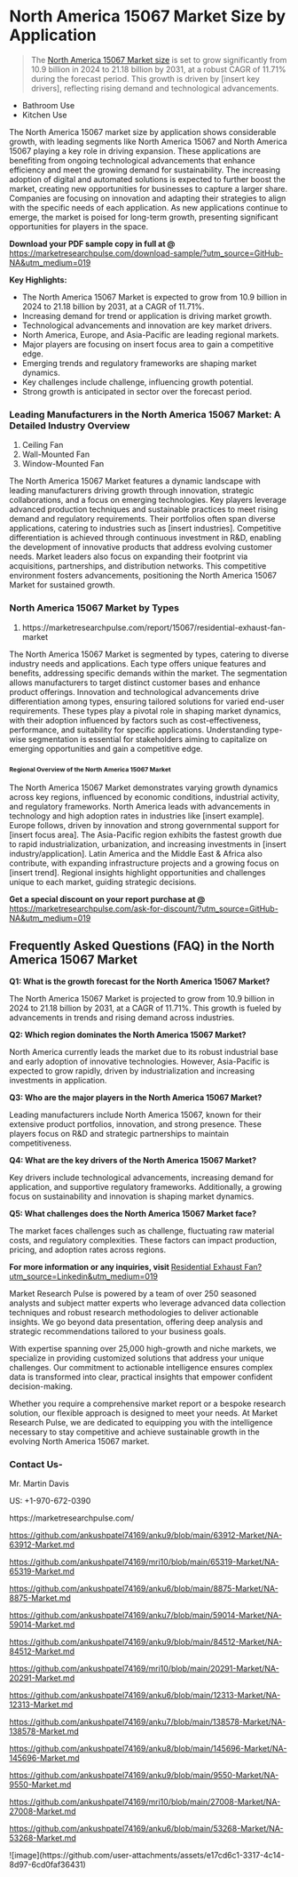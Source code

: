 <h1>North America 15067 Market&nbsp;Size by Application</h1><blockquote><p>The <a href="https://marketresearchpulse.com/download-sample/?utm_source=GitHub-NA&amp;utm_medium=019">North America 15067 Market size</a> is set to grow significantly from 10.9 billion in 2024 to 21.18 billion by 2031, at a robust CAGR of 11.71% during the forecast period. This growth is driven by [insert key drivers], reflecting rising demand and technological advancements.</p></blockquote><ul><li>Bathroom Use<li> Kitchen Use</li></ul><p>The North America 15067 market size by application shows considerable growth, with leading segments like North America 15067 and North America 15067 playing a key role in driving expansion. These applications are benefiting from ongoing technological advancements that enhance efficiency and meet the growing demand for sustainability. The increasing adoption of digital and automated solutions is expected to further boost the market, creating new opportunities for businesses to capture a larger share. Companies are focusing on innovation and adapting their strategies to align with the specific needs of each application. As new applications continue to emerge, the market is poised for long-term growth, presenting significant opportunities for players in the space.</p><p><strong>Download your PDF sample copy in full at @ </strong><a href="https://marketresearchpulse.com/download-sample/?utm_source=GitHub-NA&amp;utm_medium=019">https://marketresearchpulse.com/download-sample/?utm_source=GitHub-NA&amp;utm_medium=019</a></p><p><strong>Key Highlights: </strong></p><ul><li>The North America 15067 Market is expected to grow from 10.9 billion in 2024 to 21.18 billion by 2031, at a CAGR of 11.71%.</li><li>Increasing demand for trend or application is driving market growth.</li><li>Technological advancements and innovation are key market drivers.</li><li>North America, Europe, and Asia-Pacific are leading regional markets.</li><li>Major players are focusing on insert focus area to gain a competitive edge.</li><li>Emerging trends and regulatory frameworks are shaping market dynamics.</li><li>Key challenges include challenge, influencing growth potential.</li><li>Strong growth is anticipated in sector over the forecast period.</li></ul><h3>Leading Manufacturers in the North America 15067 Market: A Detailed Industry Overview</h3><ol><li>Ceiling Fan<li> Wall-Mounted Fan<li> Window-Mounted Fan</li></ol><div class="flex max-w-full flex-col flex-grow"><div class="min-h-8 text-message flex w-full flex-col items-end gap-2 whitespace-normal break-words [.text-message+&amp;]:mt-5" dir="auto" data-message-author-role="assistant" data-message-id="fd8432e4-4910-450d-b182-61b7bfb0a01f" data-message-model-slug="gpt-4o"><div class="flex w-full flex-col gap-1 empty:hidden first:pt-[3px]"><div class="markdown prose w-full break-words dark:prose-invert light"><p>The North America 15067 Market features a dynamic landscape with leading manufacturers driving growth through innovation, strategic collaborations, and a focus on emerging technologies. Key players leverage advanced production techniques and sustainable practices to meet rising demand and regulatory requirements. Their portfolios often span diverse applications, catering to industries such as [insert industries]. Competitive differentiation is achieved through continuous investment in R&amp;D, enabling the development of innovative products that address evolving customer needs. Market leaders also focus on expanding their footprint via acquisitions, partnerships, and distribution networks. This competitive environment fosters advancements, positioning the North America 15067 Market for sustained growth.</p></div></div></div></div><h3>North America 15067 Market by Types</h3><ol><li>https://marketresearchpulse.com/report/15067/residential-exhaust-fan-market</li></ol><div class="flex max-w-full flex-col flex-grow"><div class="min-h-8 text-message flex w-full flex-col items-end gap-2 whitespace-normal break-words [.text-message+&amp;]:mt-5" dir="auto" data-message-author-role="assistant" data-message-id="084470be-0bb7-4664-bddf-5156b4f41249" data-message-model-slug="gpt-4o-mini"><div class="flex w-full flex-col gap-1 empty:hidden first:pt-[3px]"><div class="markdown prose w-full break-words dark:prose-invert light"><p>The North America 15067 Market is segmented by types, catering to diverse industry needs and applications. Each type offers unique features and benefits, addressing specific demands within the market. The segmentation allows manufacturers to target distinct customer bases and enhance product offerings. Innovation and technological advancements drive differentiation among types, ensuring tailored solutions for varied end-user requirements. These types play a pivotal role in shaping market dynamics, with their adoption influenced by factors such as cost-effectiveness, performance, and suitability for specific applications. Understanding type-wise segmentation is essential for stakeholders aiming to capitalize on emerging opportunities and gain a competitive edge.</p></div></div></div></div><h3><span style="font-size: 11px;">Regional Overview of the North America 15067 Market</span></h3><div class="flex max-w-full flex-col flex-grow"><div class="min-h-8 text-message flex w-full flex-col items-end gap-2 whitespace-normal break-words [.text-message+&amp;]:mt-5" dir="auto" data-message-author-role="assistant" data-message-id="e9038762-ce64-4e30-91c9-9bd413514231" data-message-model-slug="gpt-4o-mini"><div class="flex w-full flex-col gap-1 empty:hidden first:pt-[3px]"><div class="markdown prose w-full break-words dark:prose-invert light"><p>The North America 15067 Market demonstrates varying growth dynamics across key regions, influenced by economic conditions, industrial activity, and regulatory frameworks. North America leads with advancements in technology and high adoption rates in industries like [insert example]. Europe follows, driven by innovation and strong governmental support for [insert focus area]. The Asia-Pacific region exhibits the fastest growth due to rapid industrialization, urbanization, and increasing investments in [insert industry/application]. Latin America and the Middle East &amp; Africa also contribute, with expanding infrastructure projects and a growing focus on [insert trend]. Regional insights highlight opportunities and challenges unique to each market, guiding strategic decisions.</p></div></div></div></div><p><strong>Get a special discount on your report purchase at @ </strong><a href="https://marketresearchpulse.com/ask-for-discount/?utm_source=GitHub-NA&amp;utm_medium=019">https://marketresearchpulse.com/ask-for-discount/?utm_source=GitHub-NA&amp;utm_medium=019</a></p><h2>Frequently Asked Questions (FAQ) in the North America 15067 Market</h2><p><strong>Q1: What is the growth forecast for the North America 15067 Market?</strong></p><p>The North America 15067 Market is projected to grow from 10.9 billion in 2024 to 21.18 billion by 2031, at a CAGR of 11.71%. This growth is fueled by advancements in trends and rising demand across industries.</p><p><strong>Q2: Which region dominates the North America 15067 Market?</strong></p><p>North America currently leads the market due to its robust industrial base and early adoption of innovative technologies. However, Asia-Pacific is expected to grow rapidly, driven by industrialization and increasing investments in application.</p><p><strong>Q3: Who are the major players in the North America 15067 Market?</strong></p><p>Leading manufacturers include North America 15067, known for their extensive product portfolios, innovation, and strong presence. These players focus on R&amp;D and strategic partnerships to maintain competitiveness.</p><p><strong>Q4: What are the key drivers of the North America 15067 Market?</strong></p><p>Key drivers include technological advancements, increasing demand for application, and supportive regulatory frameworks. Additionally, a growing focus on sustainability and innovation is shaping market dynamics.</p><p><strong>Q5: What challenges does the North America 15067 Market face?</strong></p><p>The market faces challenges such as challenge, fluctuating raw material costs, and regulatory complexities. These factors can impact production, pricing, and adoption rates across regions.</p><p><strong>For more information or any inquiries, visit&nbsp;</strong><a href="Residential Exhaust Fan?utm_source=Linkedin&utm_medium=019">Residential Exhaust Fan?utm_source=Linkedin&utm_medium=019</a></p><p>Market Research Pulse is powered by a team of over 250 seasoned analysts and subject matter experts who leverage advanced data collection techniques and robust research methodologies to deliver actionable insights. We go beyond data presentation, offering deep analysis and strategic recommendations tailored to your business goals.</p><p>With expertise spanning over 25,000 high-growth and niche markets, we specialize in providing customized solutions that address your unique challenges. Our commitment to actionable intelligence ensures complex data is transformed into clear, practical insights that empower confident decision-making.</p><p>Whether you require a comprehensive market report or a bespoke research solution, our flexible approach is designed to meet your needs. At Market Research Pulse, we are dedicated to equipping you with the intelligence necessary to stay competitive and achieve sustainable growth in the evolving North America 15067 market.</p><h3><strong>Contact Us-</strong></h3><p>Mr. Martin Davis</p><p>US: +1-970-672-0390</p><p>https://marketresearchpulse.com/</p><p><a href="https://github.com/ankushpatel74169/anku9/blob/main/63912-Market/NA-63912-Market.md">https://github.com/ankushpatel74169/anku9/blob/main/63912-Market/NA-63912-Market.md</a></p><p><a href="https://github.com/ankushpatel74169/mri10/blob/main/65319-Market/NA-65319-Market.md">https://github.com/ankushpatel74169/mri10/blob/main/65319-Market/NA-65319-Market.md</a></p><p><a href="https://github.com/ankushpatel74169/anku6/blob/main/8875-Market/NA-8875-Market.md">https://github.com/ankushpatel74169/anku6/blob/main/8875-Market/NA-8875-Market.md</a></p><p><a href="https://github.com/ankushpatel74169/anku7/blob/main/59014-Market/NA-59014-Market.md">https://github.com/ankushpatel74169/anku7/blob/main/59014-Market/NA-59014-Market.md</a></p><p><a href="https://github.com/ankushpatel74169/anku9/blob/main/84512-Market/NA-84512-Market.md">https://github.com/ankushpatel74169/anku9/blob/main/84512-Market/NA-84512-Market.md</a></p><p><a href="https://github.com/ankushpatel74169/mri10/blob/main/20291-Market/NA-20291-Market.md">https://github.com/ankushpatel74169/mri10/blob/main/20291-Market/NA-20291-Market.md</a></p><p><a href="https://github.com/ankushpatel74169/anku6/blob/main/12313-Market/NA-12313-Market.md">https://github.com/ankushpatel74169/anku6/blob/main/12313-Market/NA-12313-Market.md</a></p><p><a href="https://github.com/ankushpatel74169/anku7/blob/main/138578-Market/NA-138578-Market.md">https://github.com/ankushpatel74169/anku7/blob/main/138578-Market/NA-138578-Market.md</a></p><p><a href="https://github.com/ankushpatel74169/anku8/blob/main/145696-Market/NA-145696-Market.md">https://github.com/ankushpatel74169/anku8/blob/main/145696-Market/NA-145696-Market.md</a></p><p><a href="https://github.com/ankushpatel74169/anku9/blob/main/9550-Market/NA-9550-Market.md">https://github.com/ankushpatel74169/anku9/blob/main/9550-Market/NA-9550-Market.md</a></p><p><a href="https://github.com/ankushpatel74169/mri10/blob/main/27008-Market/NA-27008-Market.md">https://github.com/ankushpatel74169/mri10/blob/main/27008-Market/NA-27008-Market.md</a></p><p><a href="https://github.com/ankushpatel74169/anku6/blob/main/53268-Market/NA-53268-Market.md">https://github.com/ankushpatel74169/anku6/blob/main/53268-Market/NA-53268-Market.md</a></p>
![image](https://github.com/user-attachments/assets/e17cd6c1-3317-4c14-8d97-6cd0faf36431)
